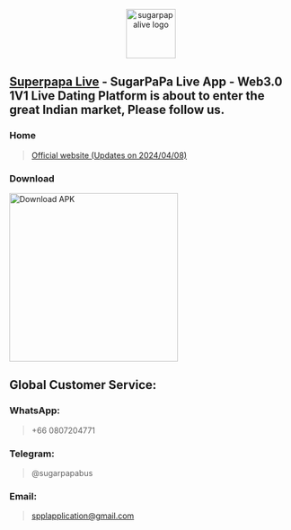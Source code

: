 <p align="center">
  <img alt="sugarpapalive logo" src="https://sugarpapalive.online/images/xqb-logo.png" width="88">   
</p>

## [Superpapa Live](https://www.sugarpapa.live/) - SugarPaPa Live App - Web3.0 1V1 Live Dating Platform is about to enter the great Indian market, Please follow us.

### Home

> [Official website (Updates on 2024/04/08)](https://sugarpapalive.online/)

### Download

<a target="_blank" href='https://store.sugarpapa.live/app/SugarPaPa-release.apk'><img width="300" alt='Download APK' src='https://sugarpapalive.online/images/download.png'/></a>

## Global Customer Service:
### WhatsApp:

> +66 0807204771 

### Telegram:

> @sugarpapabus

### Email:

> spplapplication@gmail.com
